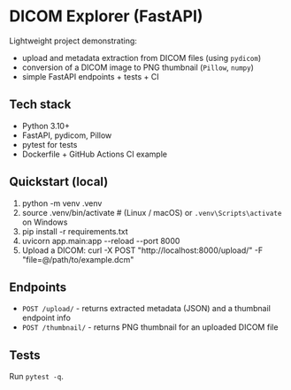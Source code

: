 # DICOM Explorer (FastAPI)

Lightweight project demonstrating:
- upload and metadata extraction from DICOM files (using `pydicom`)
- conversion of a DICOM image to PNG thumbnail (`Pillow`, `numpy`)
- simple FastAPI endpoints + tests + CI

## Tech stack
- Python 3.10+
- FastAPI, pydicom, Pillow
- pytest for tests
- Dockerfile + GitHub Actions CI example

## Quickstart (local)
1. python -m venv .venv
2. source .venv/bin/activate   # (Linux / macOS) or `.venv\Scripts\activate` on Windows
3. pip install -r requirements.txt
4. uvicorn app.main:app --reload --port 8000
5. Upload a DICOM:
   curl -X POST "http://localhost:8000/upload/" -F "file=@/path/to/example.dcm"

## Endpoints
- `POST /upload/` - returns extracted metadata (JSON) and a thumbnail endpoint info
- `POST /thumbnail/` - returns PNG thumbnail for an uploaded DICOM file

## Tests
Run `pytest -q`.
